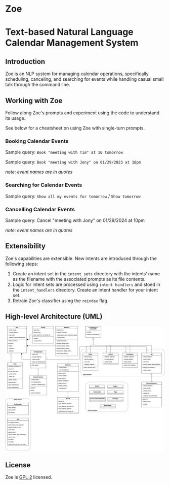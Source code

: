 # Zoe

Text-based Natural Language Calendar Management System
===========================================

## Introduction

Zoe is an NLP system for managing calendar operations, specifically scheduling,
canceling, and searching for events while handling casual small talk through the command line.

## Working with Zoe

Follow along Zoe's prompts and experiment using the code to understand its usage.

See below for a cheatsheet on using Zoe with single-turn prompts.

### Booking Calendar Events

Sample query: `Book "meeting with Tim" at 10 tomorrow`

Sample query: `Book "meeting with Jony" on 01/29/2023 at 10pm`

_note: event names are in quotes_

### Searching for Calendar Events

Sample query: `Show all my events for tomorrow` / `Show tomorrow`

### Cancelling Calendar Events

Sample query: Cancel "meeting with Jony" on 01/29/2024 at 10pm

_note: event names are in quotes_

## Extensibility

Zoe's capabilities are extensible.
New intents are introduced through the following steps:

1. Create an intent set in the `intent_sets` directory with the intents’ name as the filename with the associated
   prompts as its file contents.
2. Logic for intent sets are processed using `intent handlers` and stoed in the `intent_handlers` directory. Create an
   intent handler for your intent set.
3. Retrain Zoe's classifier using the `reindex` flag.

## High-level Architecture (UML)

![Zoe UML diagram.jpg](assets/UML%20diagram.jpg)

## License

Zoe is [GPL-2](https://github.com/abeljohny/Zoe/blob/00873ef0f5696fbaf467b30bcb65f93f02a5656e/LICENSE) licensed.

